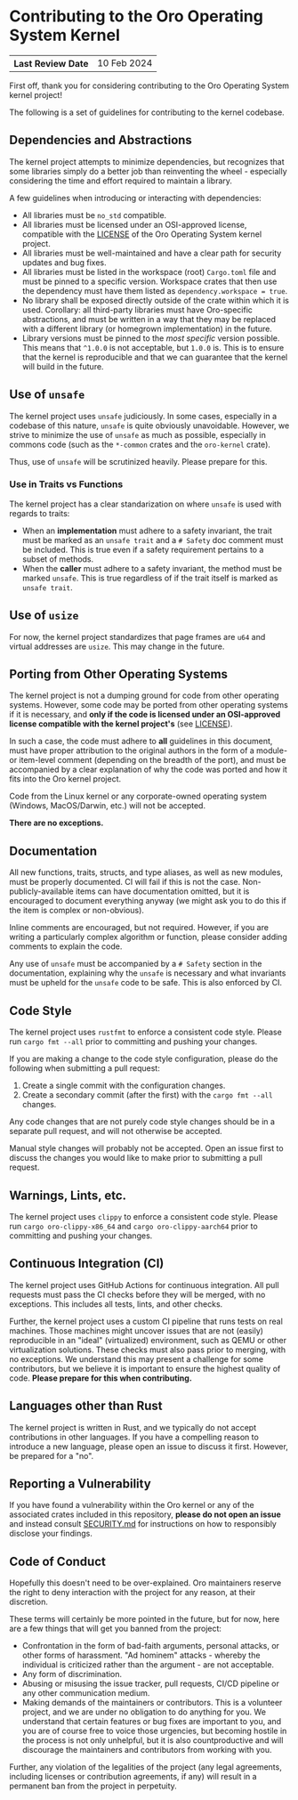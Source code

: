 # Contributing to the Oro Operating System Kernel

<table>
	<tr>
		<th align="left"><strong>Last Review Date</strong></th>
		<td>10 Feb 2024</td>
	</tr>
</table>

First off, thank you for considering contributing to the
Oro Operating System kernel project!

The following is a set of guidelines for contributing to the
kernel codebase.

## Dependencies and Abstractions
The kernel project attempts to minimize dependencies, but
recognizes that some libraries simply do a better job than
reinventing the wheel - especially considering the time and
effort required to maintain a library.

A few guidelines when introducing or interacting with dependencies:

- All libraries must be `no_std` compatible.
- All libraries must be licensed under an OSI-approved license,
  compatible with the [LICENSE](LICENSE) of the Oro Operating System
  kernel project.
- All libraries must be well-maintained and have a clear path for
  security updates and bug fixes.
- All libraries must be listed in the workspace (root) `Cargo.toml`
  file and must be pinned to a specific version. Workspace crates that
  then use the dependency must have them listed as `dependency.workspace = true`.
- No library shall be exposed directly outside of the crate within which
  it is used. Corollary: all third-party libraries must have Oro-specific
  abstractions, and must be written in a way that they may be replaced
  with a different library (or homegrown implementation) in the future.
- Library versions must be pinned to the _most specific_ version possible.
  This means that `^1.0.0` is not acceptable, but `1.0.0` is. This is to
  ensure that the kernel is reproducible and that we can guarantee that
  the kernel will build in the future.

## Use of `unsafe`
The kernel project uses `unsafe` judiciously. In some cases, especially
in a codebase of this nature, `unsafe` is quite obviously unavoidable.
However, we strive to minimize the use of `unsafe` as much as possible,
especially in commons code (such as the `*-common` crates and the `oro-kernel`
crate).

Thus, use of `unsafe` will be scrutinized heavily. Please prepare for this.

### Use in Traits vs Functions
The kernel project has a clear standarization on where `unsafe` is used
with regards to traits:

- When an **implementation** must adhere to a safety invariant, the trait
  must be marked as an `unsafe trait` and a `# Safety` doc comment must
  be included. This is true even if a safety requirement pertains to a subset
  of methods.
- When the **caller** must adhere to a safety invariant, the method
  must be marked `unsafe`. This is true regardless of if the trait itself
  is marked as `unsafe trait`.

## Use of `usize`
For now, the kernel project standardizes that page frames are `u64` and
virtual addresses are `usize`. This may change in the future.

## Porting from Other Operating Systems
The kernel project is not a dumping ground for code from other operating
systems. However, some code may be ported from other operating systems
if it is necessary, and **only if the code is licensed under an OSI-approved
license compatible with the kernel project's** (see [LICENSE](LICENSE)).

In such a case, the code must adhere to **all** guidelines in this document,
must have proper attribution to the original authors in the form of a module-
or item-level comment (depending on the breadth of the port), and must be
accompanied by a clear explanation of why the code was ported and how it
fits into the Oro kernel project.

Code from the Linux kernel or any corporate-owned
operating system (Windows, MacOS/Darwin, etc.) will not be accepted.

**There are no exceptions.**

## Documentation
All new functions, traits, structs, and type aliases, as well as new modules,
must be properly documented. CI will fail if this is not the case.
Non-publicly-available items can have documentation omitted, but it is
encouraged to document everything anyway (we might ask you to do this
if the item is complex or non-obvious).

Inline comments are encouraged, but not required. However, if you are
writing a particularly complex algorithm or function, please consider
adding comments to explain the code.

Any use of `unsafe` must be accompanied by a `# Safety` section in the
documentation, explaining why the `unsafe` is necessary and what invariants
must be upheld for the `unsafe` code to be safe. This is also enforced
by CI.

## Code Style
The kernel project uses `rustfmt` to enforce a consistent code style.
Please run `cargo fmt --all` prior to committing and pushing your changes.

If you are making a change to the code style configuration, please do the
following when submitting a pull request:

1. Create a single commit with the configuration changes.
2. Create a secondary commit (after the first) with the `cargo fmt --all`
   changes.

Any code changes that are not purely code style changes should be in a
separate pull request, and will not otherwise be accepted.

Manual style changes will probably not be accepted. Open an issue first
to discuss the changes you would like to make prior to submitting a
pull request.

## Warnings, Lints, etc.
The kernel project uses `clippy` to enforce a consistent code style.
Please run `cargo oro-clippy-x86_64` and `cargo oro-clippy-aarch64`
prior to committing and pushing your changes.

## Continuous Integration (CI)
The kernel project uses GitHub Actions for continuous integration.
All pull requests must pass the CI checks before they will be merged, with
no exceptions. This includes all tests, lints, and other checks.

Further, the kernel project uses a custom CI pipeline that runs tests
on real machines. Those machines might uncover issues that are not
(easily) reproducible in an "ideal" (virtualized) environment, such as
QEMU or other virtualization solutions. These checks must also pass
prior to merging, with no exceptions. We understand this may present
a challenge for some contributors, but we believe it is important to
ensure the highest quality of code. **Please prepare for this when
contributing.**

## Languages other than Rust
The kernel project is written in Rust, and we typically do not accept
contributions in other languages. If you have a compelling reason to
introduce a new language, please open an issue to discuss it first.
However, be prepared for a "no".

## Reporting a Vulnerability
If you have found a vulnerability within the Oro kernel or any of the associated
crates included in this repository, **please do not open an issue** and instead
consult [SECURITY.md](SECURITY.md) for instructions on how to responsibly disclose
your findings.

## Code of Conduct
Hopefully this doesn't need to be over-explained. Oro maintainers reserve
the right to deny interaction with the project for any reason, at their
discretion.

These terms will certainly be more pointed in the future, but for now,
here are a few things that will get you banned from the project:

- Confrontation in the form of bad-faith arguments, personal attacks, or
  other forms of harassment. "Ad hominem" attacks - whereby the individual
  is criticized rather than the argument - are not acceptable.
- Any form of discrimination.
- Abusing or misusing the issue tracker, pull requests, CI/CD pipeline or
  any other communication medium.
- Making demands of the maintainers or contributors. This is a volunteer
  project, and we are under no obligation to do anything for you. We understand
  that certain features or bug fixes are important to you, and you are of course
  free to voice those urgencies, but becoming hostile in the process is
  not only unhelpful, but it is also countproductive and will discourage
  the maintainers and contributors from working with you.

Further, any violation of the legalities of the project (any legal agreements,
including licenses or contribution agreements, if any) will result in a
permanent ban from the project in perpetuity.
